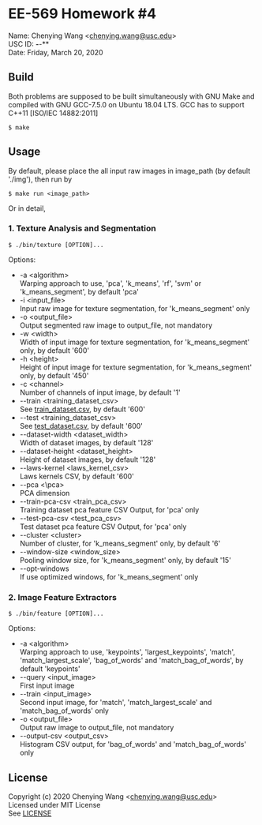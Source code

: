 # EE-569 Homework #4

Name: Chenying Wang \<chenying.wang@usc.edu\> \
USC ID: ****-****-** \
Date: Friday, March 20, 2020


## Build

Both problems are supposed to be built simultaneously with GNU Make and compiled with GNU GCC-7.5.0 on Ubuntu 18.04 LTS. GCC has to support C++11 [ISO/IEC 14882:2011]

    $ make




## Usage

By default, please place the all input raw images in image_path (by default './img'), then run by

    $ make run <image_path>

Or in detail,

### 1. Texture Analysis and Segmentation

    $ ./bin/texture [OPTION]...

Options:
- -a \<algorithm\> \
Warping approach to use, 'pca', 'k_means', 'rf', 'svm' or 'k_means_segment', by default 'pca'
- -i <input_file> \
Input raw image for texture segmentation, for 'k_means_segment' only
- -o \<output_file\> \
Output segmented raw image to output_file, not mandatory
- -w \<width\> \
Width of input image for texture segmentation, for 'k_means_segment' only, by default '600'
- -h \<height\> \
Height of input image for texture segmentation, for 'k_means_segment' only, by default '450'
- -c \<channel\> \
Number of channels of input image, by default '1'
- --train \<training_dataset_csv\> \
See [train_dataset.csv](./config/train_dataset.csv), by default '600'
- --test \<training_dataset_csv\> \
See [test_dataset.csv](./config/test_dataset.csv), by default '600'
- --dataset-width \<dataset_width\> \
Width of dataset images, by default '128'
- --dataset-height \<dataset_height\> \
Height of dataset images, by default '128'
- --laws-kernel \<laws_kernel_csv\> \
Laws kernels CSV, by default '600'
- --pca <\pca\> \
PCA dimension
- --train-pca-csv \<train_pca_csv\> \
Training dataset pca feature CSV Output, for 'pca' only
- --test-pca-csv \<test_pca_csv\> \
Test dataset pca feature CSV Output, for 'pca' only
- --cluster \<cluster\> \
Number of cluster, for 'k_means_segment' only, by default '6'
- --window-size \<window_size\> \
Pooling window size, for 'k_means_segment' only, by default '15'
- --opt-windows \
If use optimized windows, for 'k_means_segment' only

### 2. Image Feature Extractors

    $ ./bin/feature [OPTION]...

Options:
- -a \<algorithm\> \
Warping approach to use, 'keypoints', 'largest_keypoints', 'match', 'match_largest_scale',
'bag_of_words' and 'match_bag_of_words', by default 'keypoints'
- --query \<input_image\> \
First input image
- --train \<input_image\> \
Second input image, for 'match', 'match_largest_scale' and 'match_bag_of_words' only
- -o \<output_file\> \
Output raw image to output_file, not mandatory
- --output-csv \<output_csv\> \
Histogram CSV output, for 'bag_of_words' and 'match_bag_of_words' only





## License

Copyright (c) 2020 Chenying Wang \<chenying.wang@usc.edu\> \
Licensed under MIT License \
See [LICENSE](./LICENSE)
